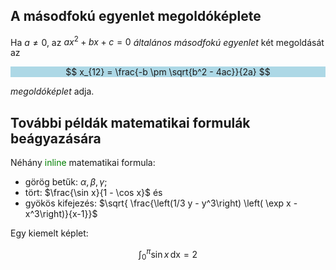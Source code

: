 <style>
.myDiv {
  background-color: lightblue;
  text-align: center;
}
</style>
## A  másodfokú egyenlet megoldóképlete

Ha $a \neq 0$, az $ax^2 + bx + c = 0$ *általános másodfokú egyenlet* két megoldását az
<div class = myDiv>
 $$
 x_{12} = \frac{-b \pm \sqrt{b^2 - 4ac}}{2a}
 $$
 </div>
 
 *megoldóképlet* adja.
 
## További példák matematikai formulák beágyazására
 
 Néhány <font color = green>inline</font> matematikai formula:

* görög betűk: $\alpha, \beta, \gamma$;
* tört:  $\frac{\sin x}{1 - \cos x}$ és 
* gyökös kifejezés: 
  $\sqrt{ \frac{\left(1/3 y - y^3\right) \left( \exp x - x^3\right)}{x-1}}$

Egy kiemelt képlet:

$$
\int_0^\pi \sin x \,\mathrm{dx} = 2
$$
